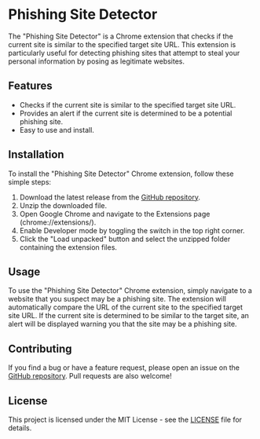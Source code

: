 # Phishing Site Detector

The "Phishing Site Detector" is a Chrome extension that checks if the current site is similar to the specified target site URL. This extension is particularly useful for detecting phishing sites that attempt to steal your personal information by posing as legitimate websites.

## Features

- Checks if the current site is similar to the specified target site URL.
- Provides an alert if the current site is determined to be a potential phishing site.
- Easy to use and install.

## Installation

To install the "Phishing Site Detector" Chrome extension, follow these simple steps:

1. Download the latest release from the [GitHub repository](https://github.com/xingyeqishi/phishing-site-detector).
2. Unzip the downloaded file.
3. Open Google Chrome and navigate to the Extensions page (chrome://extensions/).
4. Enable Developer mode by toggling the switch in the top right corner.
5. Click the "Load unpacked" button and select the unzipped folder containing the extension files.

## Usage

To use the "Phishing Site Detector" Chrome extension, simply navigate to a website that you suspect may be a phishing site. The extension will automatically compare the URL of the current site to the specified target site URL. If the current site is determined to be similar to the target site, an alert will be displayed warning you that the site may be a phishing site.

## Contributing

If you find a bug or have a feature request, please open an issue on the [GitHub repository](https://github.com/xingyeqishi/phishing-site-detector/issues). Pull requests are also welcome!

## License

This project is licensed under the MIT License - see the [LICENSE](LICENSE) file for details.
